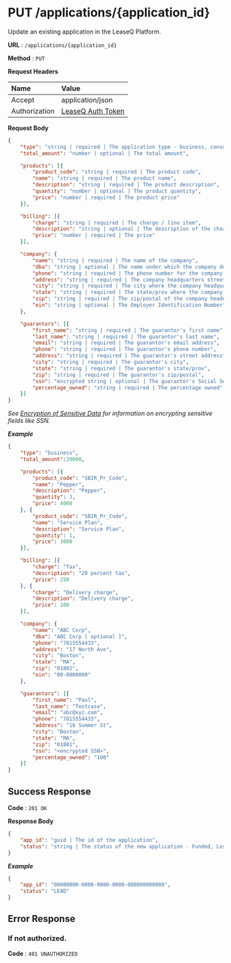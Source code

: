 # PUT /applications/{application_id}

Update an existing application in the LeaseQ Platform.

**URL** : `/applications/{application_id}`

**Method** : `PUT`

**Request Headers**

| Name | Value |
|:-----|:------|
|Accept|application/json|
|Authorization|[LeaseQ Auth Token](../README.md#authorization-header)|

**Request Body**

```json
{
    "type": "string | required | The application type - business, consumer, corporate, nonprofit, municipal",
    "total_amount": "number | optional | The total amount",

    "products": [{
        "product_code": "string | required | The product code",
        "name": "string | required | The product name",
        "description": "string | required | The product description",
        "quantity": "number | optional | The product quantity",
        "price": "number | required | The product price"
    }],

    "billing": [{
        "charge": "string | required | The charge / line item",
        "description": "string | optional | The description of the charge",
        "price": "number | required | The price"
    }],

    "company": {
        "name": "string | required | The name of the company",
        "dba": "string | optional | The name under which the company does business",
        "phone": "string | required | The phone number for the company headquarters",
        "address": "string | required | The company headquarters street address",
        "city": "string | required | The city where the company headquarters is located ",
        "state": "string | required | The state/prov where the company headquarters is located",
        "zip": "string | required | The zip/postal of the company headquarters",
        "ein": "string | optional | The Employer Identification Number"
    },

    "guarantors": [{
        "first_name": "string | required | The guarantor's first name",
        "last_name": "string | required | The guarantor's last name",
        "email": "string | required | The guarantor's email address",
        "phone": "string | required | The guarantor's phone number",
        "address": "string | required | The guarantor's street address",
        "city": "string | required | The guarantor's city",
        "state": "string | required | The guarantor's state/prov",
        "zip": "string | required | The guarantor's zip/postal",
        "ssn": "encrypted string | optional | The guarantor's Social Security Number",
        "percentage_owned": "string | required | The percentage owned"
    }]
}
```

_See [Encryption of Sensitive Data](../encryption.md) for information on encrypting sensitive fields like SSN._

***Example***

```json
{
    "type": "business",
    "total_amount":20000,

    "products": [{
        "product_code": "SBIR_Pr_Code",
        "name": "Pepper",
        "description": "Pepper",
        "quantity": 3,
        "price": 4000
    }, {
        "product_code": "SBIR_Pr_Code",
        "name": "Service Plan",
        "description": "Service Plan",
        "quantity": 1,
        "price": 3000
    }],

    "billing": [{
        "charge": "Tax",
        "description": "20 percent tax",
        "price": 250
    }, {
        "charge": "Delivery charge",
        "description": "Delivery charge",
        "price": 100
    }],

    "company": {
        "name": "ABC Corp",
        "dba": "ABC Corp [ optional ]",
        "phone": "7815554433",
        "address": "17 North Ave",
        "city": "Boston",
        "state": "MA",
        "zip": "01802",
        "ein": "00-0000000"
    },

    "guarantors": [{
        "first_name": "Paul",
        "last_name": "Testcase",
        "email": "abc@xyz.com",
        "phone": "7815554433",
        "address": "16 Summer St",
        "city": "Boston",
        "state": "MA",
        "zip": "01801",
        "ssn": "<encrypted SSN>",
        "percentage_owned": "100"
    }]
}
```

## Success Response

**Code** : `201 OK`

**Response Body**

```json
{
    "app_id": "guid | The id of the application",
    "status": "string | The status of the new application - Funded, Lost, PO Issued, Prefunding Released, Contract In, Contract Out, Approved, App Submitted, Decline, App Widget Lead, New"
}
```

***Example***

```json
{
    "app_id": "00000000-0000-0000-0000-000000000000",
    "status": "LEAD"
}
```

## Error Response

### If not authorized.

**Code** : `401 UNAUTHORIZED`
